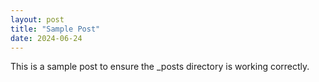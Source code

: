 ```yaml
---
layout: post
title: "Sample Post"
date: 2024-06-24
---
```


This is a sample post to ensure the _posts directory is working correctly.
